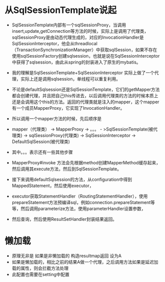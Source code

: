 # 从SqlSessionTemplate说起
* SqlSessionTemplate内部有一个sqlSessionProxy，当调用insert,update,getConnection等方法的时候，实际上是调用了代理类，sqlSessionProxy是由动态代理生成的，对应的InvocationHandler是SqlSessionInterceptor，他会从threadlocal（TransactionSynchronizationManager）中获取sqlSession，如果不存在使用sqlSessionFactory创建sqlsession，也就是说在SqlSessionInterceptor中获得了sqlsession，由此从spring的封装进入了原生的mybatis。
* 我的理解是SqlSessionTemplate+SqlSessionInterceptor 实际上做了一个代理，实际上还是调用sqlsession，单线程可以重复利用。
* 不论是defaultSqlsession还是SqlSessionTemplate，它们的getMapper方法都会创建代理，并且把自己this传进去，以后调用代理类的方法的时候本质上还是会调用这个this的方法。返回的代理类就是注入的mapper，这个mapper有一个成员MapperProxy，它实现了InvocationHandler。
* 所以调用一个mapper方法的时候，先后顺序是

* mapper（代理类） -> MapperProxy -> 。。。 - >SqlSessionTemplate(被代理类) -> sqlSessionProxy(代理类) -> SqlSessionInterceptor -> DefaultSqlSession(被代理类)
* 其中。。。表示还有一些其他步骤
* MapperProxy#invoke 方法会先根据method创建MapperMethod缓存起来，然后调用其execute方法，然后到SqlSessionTemplate。
* 接下来调用defaultSqlsession的方法，从configuration中得到MappedStatement，然后使用executor，
* executor获取StatementHandler（RoutingStatementHandler），使用prepareStatement方法预编译sql，例如connection.prepareStatement等等，然后调用parameterize方法，使用parameterHandler设置参数，
* 然后查询，然后使用ResultSetHandler封装结果返回。

# 懒加载
* 原理无非是 如果是非懒加载的 构造resultmap返回 设为A
* 如果是懒加载的，相比之前的结果A做一个代理，之后调用方法如果是延迟加载的属性，则会拦截方法处理
* 此配置也需要在setting中配置